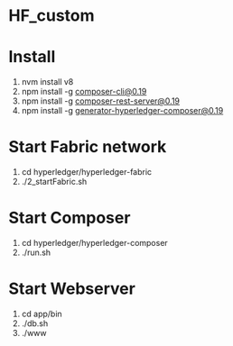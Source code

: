 # HF_custom

# Install 
1. nvm install v8 
2. npm install -g composer-cli@0.19  
3. npm install -g composer-rest-server@0.19
4. npm install -g generator-hyperledger-composer@0.19

# Start Fabric network
1. cd hyperledger/hyperledger-fabric
2. ./2_startFabric.sh

# Start Composer
1. cd hyperledger/hyperledger-composer
2. ./run.sh

# Start Webserver 
1. cd app/bin
2. ./db.sh
3. ./www
